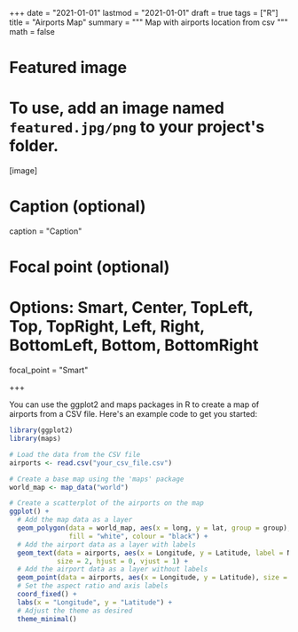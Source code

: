 +++
date = "2021-01-01"
lastmod = "2021-01-01"
draft = true
tags = ["R"]
title = "Airports Map"
summary = """
Map with airports location from csv
"""
math = false

# Featured image
# To use, add an image named `featured.jpg/png` to your project's folder. 
[image]
  # Caption (optional)
  caption = "Caption"
  
  # Focal point (optional)
  # Options: Smart, Center, TopLeft, Top, TopRight, Left, Right, BottomLeft, Bottom, BottomRight
  focal_point = "Smart"

+++

You can use the ggplot2 and maps packages in R to create a map of airports from a CSV file. Here's an example code to get you started:

```r
library(ggplot2)
library(maps)

# Load the data from the CSV file
airports <- read.csv("your_csv_file.csv")

# Create a base map using the 'maps' package
world_map <- map_data("world")

# Create a scatterplot of the airports on the map
ggplot() +
  # Add the map data as a layer
  geom_polygon(data = world_map, aes(x = long, y = lat, group = group),
               fill = "white", colour = "black") +
  # Add the airport data as a layer with labels
  geom_text(data = airports, aes(x = Longitude, y = Latitude, label = Name),
            size = 2, hjust = 0, vjust = 1) +
  # Add the airport data as a layer without labels
  geom_point(data = airports, aes(x = Longitude, y = Latitude), size = 1) +
  # Set the aspect ratio and axis labels
  coord_fixed() +
  labs(x = "Longitude", y = "Latitude") +
  # Adjust the theme as desired
  theme_minimal()

```

